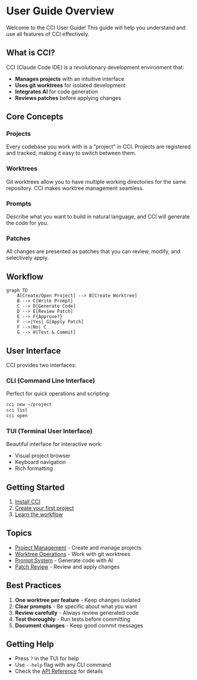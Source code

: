 # User Guide Overview

Welcome to the CCI User Guide! This guide will help you understand and use all features of CCI effectively.

## What is CCI?

CCI (Claude Code IDE) is a revolutionary development environment that:

- **Manages projects** with an intuitive interface
- **Uses git worktrees** for isolated development
- **Integrates AI** for code generation
- **Reviews patches** before applying changes

## Core Concepts

### Projects
Every codebase you work with is a "project" in CCI. Projects are registered and tracked, making it easy to switch between them.

### Worktrees
Git worktrees allow you to have multiple working directories for the same repository. CCI makes worktree management seamless.

### Prompts
Describe what you want to build in natural language, and CCI will generate the code for you.

### Patches
All changes are presented as patches that you can review, modify, and selectively apply.

## Workflow

```mermaid
graph TD
    A[Create/Open Project] --> B[Create Worktree]
    B --> C[Write Prompt]
    C --> D[Generate Code]
    D --> E[Review Patch]
    E --> F{Approve?}
    F -->|Yes| G[Apply Patch]
    F -->|No| C
    G --> H[Test & Commit]
```

## User Interface

CCI provides two interfaces:

### CLI (Command Line Interface)
Perfect for quick operations and scripting:
```bash
cci new ~/project
cci list
cci open
```

### TUI (Terminal User Interface)
Beautiful interface for interactive work:
- Visual project browser
- Keyboard navigation
- Rich formatting

## Getting Started

1. [Install CCI](../getting-started/installation.md)
2. [Create your first project](projects.md)
3. [Learn the workflow](../getting-started/quickstart.md)

## Topics

- [Project Management](projects.md) - Create and manage projects
- [Worktree Operations](worktrees.md) - Work with git worktrees
- [Prompt System](prompts.md) - Generate code with AI
- [Patch Review](patches.md) - Review and apply changes

## Best Practices

1. **One worktree per feature** - Keep changes isolated
2. **Clear prompts** - Be specific about what you want
3. **Review carefully** - Always review generated code
4. **Test thoroughly** - Run tests before committing
5. **Document changes** - Keep good commit messages

## Getting Help

- Press `?` in the TUI for help
- Use `--help` flag with any CLI command
- Check the [API Reference](../api/cli.md) for details